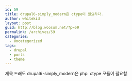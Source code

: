 ```yaml
---
id: 59
title: drupal6-simply_modern은 ctype이 필요하다.
author: whitekid
layout: post
guid: http://blog.woosum.net/?p=59
permalink: /archives/59
categories:
  - Uncategorized
tags:
  - drupal
  - ports
  - theme
---
```

제목 드래도 drupal6-simply_modern은 php  ctype 모듈이 필요함